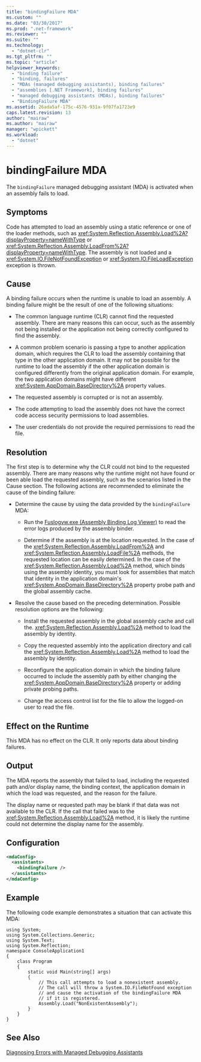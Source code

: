 ```yaml
---
title: "bindingFailure MDA"
ms.custom: ""
ms.date: "03/30/2017"
ms.prod: ".net-framework"
ms.reviewer: ""
ms.suite: ""
ms.technology: 
  - "dotnet-clr"
ms.tgt_pltfrm: ""
ms.topic: "article"
helpviewer_keywords: 
  - "binding failure"
  - "binding, failures"
  - "MDAs (managed debugging assistants), binding failures"
  - "assemblies [.NET Framework], binding failures"
  - "managed debugging assistants (MDAs), binding failures"
  - "BindingFailure MDA"
ms.assetid: 26ada5af-175c-4576-931a-9f07fa1723e9
caps.latest.revision: 13
author: "mairaw"
ms.author: "mairaw"
manager: "wpickett"
ms.workload: 
  - "dotnet"
---
```

# bindingFailure MDA
The `bindingFailure` managed debugging assistant (MDA) is activated when an assembly fails to load.  
  
## Symptoms  
 Code has attempted to load an assembly using a static reference or one of the loader methods, such as <xref:System.Reflection.Assembly.Load%2A?displayProperty=nameWithType> or <xref:System.Reflection.Assembly.LoadFrom%2A?displayProperty=nameWithType>. The assembly is not loaded and a <xref:System.IO.FileNotFoundException> or <xref:System.IO.FileLoadException> exception is thrown.  
  
## Cause  
 A binding failure occurs when the runtime is unable to load an assembly. A binding failure might be the result of one of the following situations:  
  
-   The common language runtime (CLR) cannot find the requested assembly. There are many reasons this can occur, such as the assembly not being installed or the application not being correctly configured to find the assembly.  
  
-   A common problem scenario is passing a type to another application domain, which requires the CLR to load the assembly containing that type in the other application domain. It may not be possible for the runtime to load the assembly if the other application domain is configured differently from the original application domain. For example, the two application domains might have different <xref:System.AppDomain.BaseDirectory%2A> property values.  
  
-   The requested assembly is corrupted or is not an assembly.  
  
-   The code attempting to load the assembly does not have the correct code access security permissions to load assemblies.  
  
-   The user credentials do not provide the required permissions to read the file.  
  
## Resolution  
 The first step is to determine why the CLR could not bind to the requested assembly. There are many reasons why the runtime might not have found or been able load the requested assembly, such as the scenarios listed in the Cause section. The following actions are recommended to eliminate the cause of the binding failure:  
  
-   Determine the cause by using the data provided by the `bindingFailure` MDA:  
  
    -   Run the [Fuslogvw.exe (Assembly Binding Log Viewer)](../../../docs/framework/tools/fuslogvw-exe-assembly-binding-log-viewer.md) to read the error logs produced by the assembly binder.  
  
    -   Determine if the assembly is at the location requested. In the case of the <xref:System.Reflection.Assembly.LoadFrom%2A> and <xref:System.Reflection.Assembly.LoadFile%2A> methods, the requested location can be easily determined. In the case of the <xref:System.Reflection.Assembly.Load%2A> method, which binds using the assembly identity, you must look for assemblies that match that identity in the application domain's <xref:System.AppDomain.BaseDirectory%2A> property probe path and the global assembly cache.  
  
-   Resolve the cause based on the preceding determination. Possible resolution options are the following:  
  
    -   Install the requested assembly in the global assembly cache and call the. <xref:System.Reflection.Assembly.Load%2A> method to load the assembly by identity.  
  
    -   Copy the requested assembly into the application directory and call the <xref:System.Reflection.Assembly.Load%2A> method to load the assembly by identity.  
  
    -   Reconfigure the application domain in which the binding failure occurred to include the assembly path by either changing the <xref:System.AppDomain.BaseDirectory%2A> property or adding private probing paths.  
  
    -   Change the access control list for the file to allow the logged-on user to read the file.  
  
## Effect on the Runtime  
 This MDA has no effect on the CLR. It only reports data about binding failures.  
  
## Output  
 The MDA reports the assembly that failed to load, including the requested path and/or display name, the binding context, the application domain in which the load was requested, and the reason for the failure.  
  
 The display name or requested path may be blank if that data was not available to the CLR. If the call that failed was to the <xref:System.Reflection.Assembly.Load%2A> method, it is likely the runtime could not determine the display name for the assembly.  
  
## Configuration  
  
```xml  
<mdaConfig>  
  <assistants>  
    <bindingFailure />  
  </assistants>  
</mdaConfig>  
```  
  
## Example  
 The following code example demonstrates a situation that can activate this MDA:  
  
```  
using System;  
using System.Collections.Generic;  
using System.Text;  
using System.Reflection;  
namespace ConsoleApplication1  
{  
    class Program  
    {  
        static void Main(string[] args)  
        {  
            // This call attempts to load a nonexistent assembly.  
            // The call will throw a System.IO.FileNotFound exception  
            // and cause the activation of the bindingFailure MDA   
            // if it is registered.  
            Assembly.Load("NonExistentAssembly");  
        }  
    }  
}  
```  
  
## See Also  
 [Diagnosing Errors with Managed Debugging Assistants](../../../docs/framework/debug-trace-profile/diagnosing-errors-with-managed-debugging-assistants.md)
